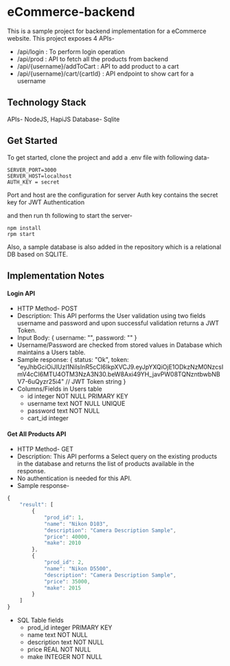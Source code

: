 # eCommerce-backend

This is a sample project for backend implementation for a eCommerce website. 
This project exposes 4 APIs-

- /api/login : To perform login operation
- /api/prod : API to fetch all the products from backend
- /api/{username}/addToCart : API to add product to a cart  
- /api/{username}/cart/{cartId} : API endpoint to show cart for a username

## Technology Stack
APIs- NodeJS, HapiJS
Database- Sqlite 

## Get Started

To get started, clone the project and add a .env file with following data- 

```
SERVER_PORT=3000
SERVER_HOST=localhost
AUTH_KEY = secret

```
Port and host are the configuration for server
Auth key contains the secret key for JWT Authentication

and then run th following to start the server- 
```
npm install
rpm start

```

Also, a sample database is also added in the repository which is a relational DB based on SQLITE. 


## Implementation Notes

#### Login API
- HTTP Method- POST
- Description: This API performs the User validation using two fields username and password and upon successful validation returns a JWT Token.  
- Input Body: {
username: "",
password: ""
}
- Username/Password are checked from stored values in Database which maintains a Users table.
- Sample response: 
    {
    status: "Ok",
    token: "eyJhbGciOiJIUzI1NiIsInR5cCI6IkpXVCJ9.eyJpYXQiOjE1ODkzNzM0NzcsImV4cCI6MTU4OTM3NzA3N30.beW8Axi49YH_javPW08TQNzntbwbNBV7-6uQyzr25i4" // JWT Token string
    }
- Columns/Fields in Users table
  - id integer NOT NULL PRIMARY KEY
  - username text NOT NULL UNIQUE
  - password text NOT NULL
  - cart_id integer

#### Get All Products API
- HTTP Method- GET
- Description: This API performs a Select query on the existing products in the database and returns the list of products available in the response. 
- No authentication is needed for this API. 
- Sample response- 
``` javascript
{
    "result": [
        {
            "prod_id": 1,
            "name": "Nikon D103",
            "description": "Camera Description Sample",
            "price": 40000,
            "make": 2010
        },
        {
            "prod_id": 2,
            "name": "Nikon D5500",
            "description": "Camera Description Sample",
            "price": 35000,
            "make": 2015
        }
    ]
}
```
- SQL Table fields
  - prod_id integer PRIMARY KEY
  - name text NOT NULL
  - description text NOT NULL
  - price REAL NOT NULL
  - make INTEGER NOT NULL
